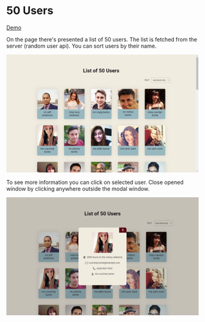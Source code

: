 # 50 Users

[Demo](https://50users.epizy.com/ "Demo")

On the page there's presented a list of 50 users. The list is fetched from the server (random user api). You can sort users by their name.

![50Users](https://raw.githubusercontent.com/shelchkov/UsersList/master/examples/home.PNG)

To see more information you can click on selected user. Close opened window by clicking anywhere outside the modal window.

![50Users](https://raw.githubusercontent.com/shelchkov/UsersList/master/examples/modal.png)
